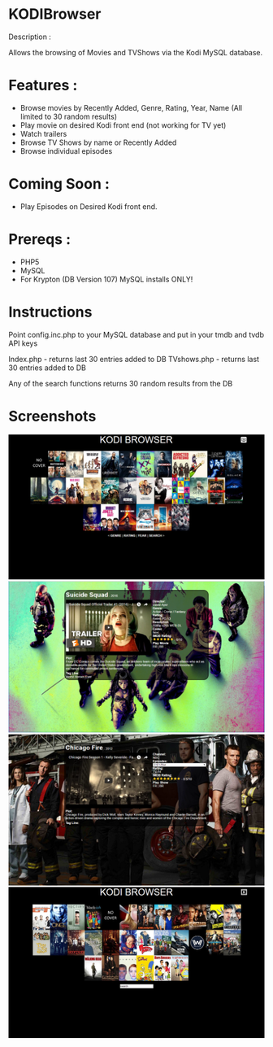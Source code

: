 # KODIBrowser

Description : 

Allows the browsing of Movies and TVShows via the Kodi MySQL database.

# Features : 
* Browse movies by Recently Added, Genre, Rating, Year, Name (All limited to 30 random results)
* Play movie on desired Kodi front end (not working for TV yet)
* Watch trailers
* Browse TV Shows by name or Recently Added
* Browse individual episodes

# Coming Soon :
* Play Episodes on Desired Kodi front end.

# Prereqs : 
* PHP5
* MySQL
* For Krypton (DB Version 107) MySQL installs ONLY!


# Instructions
Point config.inc.php to your MySQL database and put in your tmdb and tvdb API keys

Index.php - returns last 30 entries added to DB
TVshows.php - returns last 30 entries added to DB

Any of the search functions returns 30 random results from the DB

# Screenshots

![Alt text](/screenshots/main.PNG?raw=true "Optional Title")
![Alt text](/screenshots/movieinfo.PNG?raw=true "Optional Title")
![Alt text](/screenshots/tvinfo.PNG?raw=true "Optional Title")
![Alt text](/screenshots/tvshows.PNG?raw=true "Optional Title")
